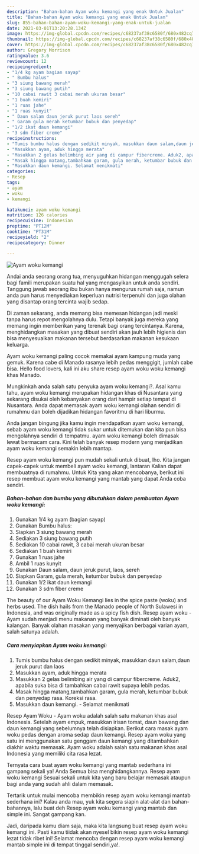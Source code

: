 ```yaml
---
description: "Bahan-bahan Ayam woku kemangi yang enak Untuk Jualan"
title: "Bahan-bahan Ayam woku kemangi yang enak Untuk Jualan"
slug: 855-bahan-bahan-ayam-woku-kemangi-yang-enak-untuk-jualan
date: 2021-03-01T13:20:28.134Z
image: https://img-global.cpcdn.com/recipes/c68237af38c6580f/680x482cq70/ayam-woku-kemangi-foto-resep-utama.jpg
thumbnail: https://img-global.cpcdn.com/recipes/c68237af38c6580f/680x482cq70/ayam-woku-kemangi-foto-resep-utama.jpg
cover: https://img-global.cpcdn.com/recipes/c68237af38c6580f/680x482cq70/ayam-woku-kemangi-foto-resep-utama.jpg
author: Gregory Morrison
ratingvalue: 3.6
reviewcount: 12
recipeingredient:
- "1/4 kg ayam bagian sayap"
- " Bumbu halus"
- "3 siung bawang merah"
- "3 siung bawang putih"
- "10 cabai rawit 3 cabai merah ukuran besar"
- "1 buah kemiri"
- "1 ruas jahe"
- "1 ruas kunyit"
- " Daun salam daun jeruk purut laos sereh"
- " Garam gula merah ketumbar bubuk dan penyedap"
- "1/2 ikat daun kemangi"
- "3 sdm fiber creme"
recipeinstructions:
- "Tumis bumbu halus dengan sedikit minyak, masukkan daun salam,daun jeruk purut dan laos"
- "Masukkan ayam, aduk hingga merata"
- "Masukkan 2 gelas belimbing air yang di campur fibercreme. Aduk2, apabila suka bisa di tambahkan cabai rawit supaya lebih pedas."
- "Masak hingga matang,tambahkan garam, gula merah, ketumbar bubuk dan penyedap rasa. Koreksi rasa."
- "Masukkan daun kemangi. Selamat menikmati"
categories:
- Resep
tags:
- ayam
- woku
- kemangi

katakunci: ayam woku kemangi 
nutrition: 126 calories
recipecuisine: Indonesian
preptime: "PT12M"
cooktime: "PT31M"
recipeyield: "2"
recipecategory: Dinner

---
```



![Ayam woku kemangi](https://img-global.cpcdn.com/recipes/c68237af38c6580f/680x482cq70/ayam-woku-kemangi-foto-resep-utama.jpg)

Andai anda seorang orang tua, menyuguhkan hidangan menggugah selera bagi famili merupakan suatu hal yang mengasyikan untuk anda sendiri. Tanggung jawab seorang ibu bukan hanya mengurus rumah saja, namun anda pun harus menyediakan keperluan nutrisi terpenuhi dan juga olahan yang disantap orang tercinta wajib sedap.

Di zaman  sekarang, anda memang bisa memesan hidangan jadi meski tanpa harus repot mengolahnya dulu. Tetapi banyak juga mereka yang memang ingin memberikan yang terenak bagi orang tercintanya. Karena, menghidangkan masakan yang dibuat sendiri akan jauh lebih higienis dan bisa menyesuaikan makanan tersebut berdasarkan makanan kesukaan keluarga. 

Ayam woku kemangi paling cocok memakai ayam kampung muda yang gemuk. Karena cabe di Manado rasanya lebih pedas menggigit, jumlah cabe bisa. Hello food lovers, kali ini aku share resep ayam woku woku kemangi khas Manado.

Mungkinkah anda salah satu penyuka ayam woku kemangi?. Asal kamu tahu, ayam woku kemangi merupakan hidangan khas di Nusantara yang sekarang disukai oleh kebanyakan orang dari hampir setiap tempat di Nusantara. Anda dapat memasak ayam woku kemangi olahan sendiri di rumahmu dan boleh dijadikan hidangan favoritmu di hari liburmu.

Anda jangan bingung jika kamu ingin mendapatkan ayam woku kemangi, sebab ayam woku kemangi tidak sukar untuk ditemukan dan kita pun bisa mengolahnya sendiri di tempatmu. ayam woku kemangi boleh dimasak lewat bermacam cara. Kini telah banyak resep modern yang menjadikan ayam woku kemangi semakin lebih mantap.

Resep ayam woku kemangi pun mudah sekali untuk dibuat, lho. Kita jangan capek-capek untuk membeli ayam woku kemangi, lantaran Kalian dapat membuatnya di rumahmu. Untuk Kita yang akan mencobanya, berikut ini resep membuat ayam woku kemangi yang mantab yang dapat Anda coba sendiri.

<!--inarticleads1-->

##### Bahan-bahan dan bumbu yang dibutuhkan dalam pembuatan Ayam woku kemangi:

1. Gunakan 1/4 kg ayam (bagian sayap)
1. Gunakan  Bumbu halus:
1. Siapkan 3 siung bawang merah
1. Sediakan 3 siung bawang putih
1. Sediakan 10 cabai rawit, 3 cabai merah ukuran besar
1. Sediakan 1 buah kemiri
1. Gunakan 1 ruas jahe
1. Ambil 1 ruas kunyit
1. Gunakan  Daun salam, daun jeruk purut, laos, sereh
1. Siapkan  Garam, gula merah, ketumbar bubuk dan penyedap
1. Gunakan 1/2 ikat daun kemangi
1. Gunakan 3 sdm fiber creme


The beauty of our Ayam Woku Kemangi lies in the spice paste (woku) and herbs used. The dish hails from the Manado people of North Sulawesi in Indonesia, and was originally made as a spicy fish dish. Resep ayam woku - Ayam sudah menjadi menu makanan yang banyak diminati oleh banyak kalangan. Banyak olahan masakan yang menyajikan berbagai varian ayam, salah satunya adalah. 

<!--inarticleads2-->

##### Cara menyiapkan Ayam woku kemangi:

1. Tumis bumbu halus dengan sedikit minyak, masukkan daun salam,daun jeruk purut dan laos
1. Masukkan ayam, aduk hingga merata
1. Masukkan 2 gelas belimbing air yang di campur fibercreme. Aduk2, apabila suka bisa di tambahkan cabai rawit supaya lebih pedas.
1. Masak hingga matang,tambahkan garam, gula merah, ketumbar bubuk dan penyedap rasa. Koreksi rasa.
1. Masukkan daun kemangi. - Selamat menikmati


Resep Ayam Woku - Ayam woku adalah salah satu makanan khas asal Indonesia. Setelah ayam empuk, masukkan irisan tomat, daun bawang dan daun kemangi yang sebelumnya telah disiapkan. Berikut cara masak ayam woku pedas dengan aroma sedap daun kemangi. Resep ayam woku yang satu ini menggunakan satu genggam daun kemangi yang ditambahkan diakhir waktu memasak. Ayam woku adalah salah satu makanan khas asal Indonesia yang memiliki cita rasa lezat. 

Ternyata cara buat ayam woku kemangi yang mantab sederhana ini gampang sekali ya! Anda Semua bisa menghidangkannya. Resep ayam woku kemangi Sesuai sekali untuk kita yang baru belajar memasak ataupun bagi anda yang sudah ahli dalam memasak.

Tertarik untuk mulai mencoba membikin resep ayam woku kemangi mantab sederhana ini? Kalau anda mau, yuk kita segera siapin alat-alat dan bahan-bahannya, lalu buat deh Resep ayam woku kemangi yang mantab dan simple ini. Sangat gampang kan. 

Jadi, daripada kamu diam saja, maka kita langsung buat resep ayam woku kemangi ini. Pasti kamu tiidak akan nyesel bikin resep ayam woku kemangi lezat tidak ribet ini! Selamat mencoba dengan resep ayam woku kemangi mantab simple ini di tempat tinggal sendiri,ya!.

